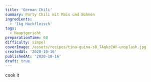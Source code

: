 ```yaml
---
title: 'German Chili'
summary: Party Chili mit Mais und Bohnen
ingredients:
  - '1kg Hackfleisch'
tags:
  - Hauptgericht
preparationTime: 60
difficulty: simpel
coverImage: /assets/recipes/tina-guina-s8_7AqkzCWY-unsplash.jpg
createdAt: '2020-10-16'
publishedAt: '2020-10-16'
draft: true
---
```


cook it

